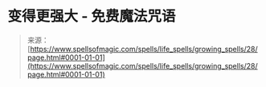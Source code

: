 <!--yml

category: 未分类

date: 2024-06-12 18:32:48

-->

# 变得更强大 - 免费魔法咒语

> 来源：[https://www.spellsofmagic.com/spells/life_spells/growing_spells/28/page.html#0001-01-01](https://www.spellsofmagic.com/spells/life_spells/growing_spells/28/page.html#0001-01-01)
